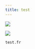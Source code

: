 ```yaml
---
title: test
---
```

![](/docs/.vuepress/dist/29095939_171307583519599_8810175193474400256_n.jpg)

![](/docs/.vuepress/dist/29095939_171307583519599_8810175193474400256_n.jpg)

```
test.fr
```
